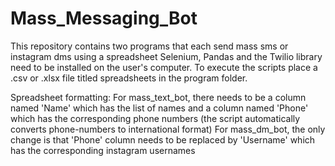 # Mass_Messaging_Bot
This repository contains two programs that each send mass sms or instagram dms using a spreadsheet
Selenium, Pandas and the Twilio library need to be installed on the user's computer. To execute the scripts place a .csv or .xlsx file titled spreadsheets in the program folder.

Spreadsheet formatting:
For mass_text_bot, there needs to be a column named 'Name' which has the list of names and a column named 'Phone' which has the corresponding phone numbers (the script automatically converts phone-numbers to international format)
For mass_dm_bot, the only change is that 'Phone' column needs to be replaced by 'Username' which has the corresponding instagram usernames

